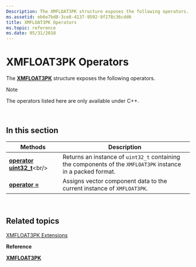 ```yaml
---
Description: The XMFLOAT3PK structure exposes the following operators.
ms.assetid: eb6e7bd8-3ce8-4137-9592-9f278c36cdd6
title: XMFLOAT3PK Operators
ms.topic: reference
ms.date: 05/31/2018
---
```


# XMFLOAT3PK Operators

The [**XMFLOAT3PK**](https://msdn.microsoft.com/library/Ee419478(v=VS.85).aspx) structure exposes the following operators.

> [!Note]  
> The operators listed here are only available under C++.

 

## In this section



| Methods                                                               | Description                                                                                                             |
|-----------------------------------------------------------------------|-------------------------------------------------------------------------------------------------------------------------|
| [**operator uint32\_t**](https://msdn.microsoft.com/library/Hh437959(v=VS.85).aspx)<br/> | Returns an instance of `uint32_t` containing the components of the `XMFLOAT3PK` instance in a packed format.<br/> |
| [**operator =**](xmfloat3pk-operator-eq.md)<br/>               | Assigns vector component data to the current instance of `XMFLOAT3PK`.<br/>                                       |



 

## Related topics

<dl> <dt>

[XMFLOAT3PK Extensions](ovw-xmfloat3pk-extensions.md)
</dt> <dt>

**Reference**
</dt> <dt>

[**XMFLOAT3PK**](https://msdn.microsoft.com/library/Ee419478(v=VS.85).aspx)
</dt> </dl>

 

 




